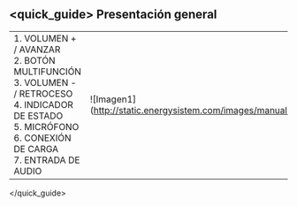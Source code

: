 ## <quick_guide> Presentación general

|  |  |
|:-------|:-------|
|1.	VOLUMEN + / AVANZAR <br> 2.	BOTÓN MULTIFUNCIÓN <br> 3.	VOLUMEN - / RETROCESO <br> 4. INDICADOR DE ESTADO <br> 5.	MICRÓFONO <br> 6.	CONEXIÓN DE CARGA <br> 7. ENTRADA DE AUDIO	 <br>|![Imagen1](http://static.energysistem.com/images/manuals/42818/59240244347cb.jpg|
</quick_guide>
